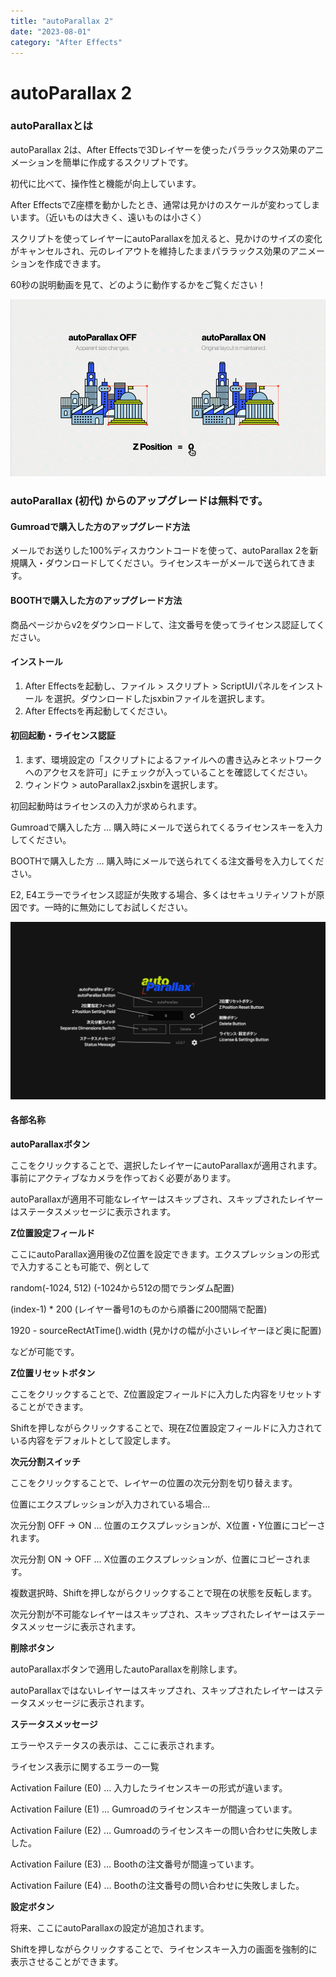 ```yaml
---
title: "autoParallax 2"
date: "2023-08-01"
category: "After Effects"
---
```


# autoParallax 2

### autoParallaxとは

autoParallax 2は、After Effectsで3Dレイヤーを使ったパララックス効果のアニメーションを簡単に作成するスクリプトです。

初代に比べて、操作性と機能が向上しています。

After EffectsでZ座標を動かしたとき、通常は見かけのスケールが変わってしまいます。（近いものは大きく、遠いものは小さく）

スクリプトを使ってレイヤーにautoParallaxを加えると、見かけのサイズの変化がキャンセルされ、元のレイアウトを維持したままパララックス効果のアニメーションを作成できます。

60秒の説明動画を見て、どのように動作するかをご覧ください！

![](./autoparallax2/gif_202207171545.gif)


### **autoParallax (初代) からのアップグレードは無料です。**

#### Gumroadで購入した方のアップグレード方法

メールでお送りした100%ディスカウントコードを使って、autoParallax 2を新規購入・ダウンロードしてください。ライセンスキーがメールで送られてきます。

#### BOOTHで購入した方のアップグレード方法

商品ページからv2をダウンロードして、注文番号を使ってライセンス認証してください。


#### インストール

1. After Effectsを起動し、ファイル > スクリプト > ScriptUIパネルをインストール を選択。ダウンロードしたjsxbinファイルを選択します。
2. After Effectsを再起動してください。

#### 初回起動・ライセンス認証

1. まず、環境設定の「スクリプトによるファイルへの書き込みとネットワークへのアクセスを許可」にチェックが入っていることを確認してください。
2. ウィンドウ > autoParallax2.jsxbinを選択します。

初回起動時はライセンスの入力が求められます。

Gumroadで購入した方 … 購入時にメールで送られてくるライセンスキーを入力してください。

BOOTHで購入した方 … 購入時にメールで送られてくる注文番号を入力してください。

E2, E4エラーでライセンス認証が失敗する場合、多くはセキュリティソフトが原因です。一時的に無効にしてお試しください。


![](./autoparallax2/autoParallax_names.png)

#### 各部名称

**autoParallaxボタン**

ここをクリックすることで、選択したレイヤーにautoParallaxが適用されます。事前にアクティブなカメラを作っておく必要があります。

autoParallaxが適用不可能なレイヤーはスキップされ、スキップされたレイヤーはステータスメッセージに表示されます。

**Z位置設定フィールド**

ここにautoParallax適用後のZ位置を設定できます。エクスプレッションの形式で入力することも可能で、例として

random(-1024, 512) (-1024から512の間でランダム配置)

(index-1) \* 200 (レイヤー番号1のものから順番に200間隔で配置)

1920 - sourceRectAtTime().width (見かけの幅が小さいレイヤーほど奥に配置)

などが可能です。

**Z位置リセットボタン**

ここをクリックすることで、Z位置設定フィールドに入力した内容をリセットすることができます。

Shiftを押しながらクリックすることで、現在Z位置設定フィールドに入力されている内容をデフォルトとして設定します。

**次元分割スイッチ**

ここをクリックすることで、レイヤーの位置の次元分割を切り替えます。

位置にエクスプレッションが入力されている場合…

次元分割 OFF → ON … 位置のエクスプレッションが、X位置・Y位置にコピーされます。

次元分割 ON → OFF … X位置のエクスプレッションが、位置にコピーされます。

複数選択時、Shiftを押しながらクリックすることで現在の状態を反転します。

次元分割が不可能なレイヤーはスキップされ、スキップされたレイヤーはステータスメッセージに表示されます。

**削除ボタン**

autoParallaxボタンで適用したautoParallaxを削除します。

autoParallaxではないレイヤーはスキップされ、スキップされたレイヤーはステータスメッセージに表示されます。

**ステータスメッセージ**

エラーやステータスの表示は、ここに表示されます。

ライセンス表示に関するエラーの一覧

Activation Failure (E0) … 入力したライセンスキーの形式が違います。

Activation Failure (E1) … Gumroadのライセンスキーが間違っています。

Activation Failure (E2) … Gumroadのライセンスキーの問い合わせに失敗しました。

Activation Failure (E3) … Boothの注文番号が間違っています。

Activation Failure (E4) … Boothの注文番号の問い合わせに失敗しました。

**設定ボタン**

将来、ここにautoParallaxの設定が追加されます。

Shiftを押しながらクリックすることで、ライセンスキー入力の画面を強制的に表示させることができます。

